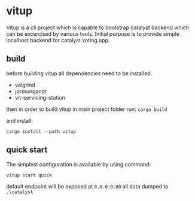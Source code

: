 # vitup

Vitup is a cli project which is capable to bootstrap catalyst backend which can be excercised by various tools. 
Initial purpose is to provide simple localhost backend for catalyst voting app. 

## build

before building vitup all dependencies need to be installed.
- valgrind
- jormungandr
- vit-servicing-station

then in order to build vitup in main project folder run:
`cargo build`

and install:

`cargo install --path vitup`

## quick start

The simplest configuration is available by using command:

`vitup start quick`

default endpoint will be exposed at `0.0.0.0:80` all data dumped to `.\catalyst`